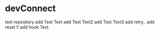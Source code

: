 # devConnect
test repository
add Test Text
add Test Text2
add Test Text3
add retry..
add reset !!
add hook Test

